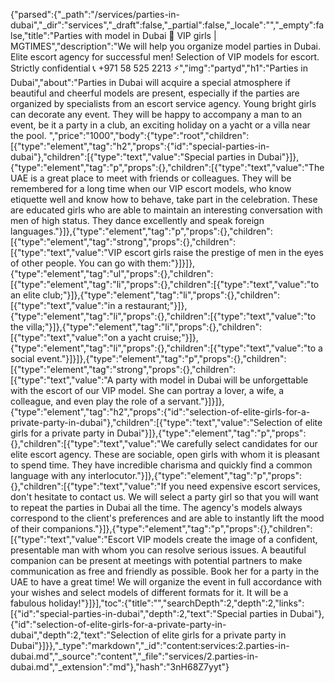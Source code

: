 {"parsed":{"_path":"/services/parties-in-dubai","_dir":"services","_draft":false,"_partial":false,"_locale":"","_empty":false,"title":"Parties with model in Dubai 🖤 VIP girls | MGTIMES","description":"We will help you organize model parties in Dubai. Elite escort agency for successful men! Selection of VIP models for escort. Strictly confidential 📞 +971 58 525 2213 ⚡","img":"partyd","h1":"Parties in Dubai","about":"Parties in Dubai will acquire a special atmosphere if beautiful and cheerful models are present, especially if the parties are organized by specialists from an escort service agency. Young bright girls can decorate any event. They will be happy to accompany a man to an event, be it a party in a club, an exciting holiday on a yacht or a villa near the pool. ","price":"1000","body":{"type":"root","children":[{"type":"element","tag":"h2","props":{"id":"special-parties-in-dubai"},"children":[{"type":"text","value":"Special parties in Dubai"}]},{"type":"element","tag":"p","props":{},"children":[{"type":"text","value":"The UAE is a great place to meet with friends or colleagues. They will be remembered for a long time when our VIP escort models, who know etiquette well and know how to behave, take part in the celebration. These are educated girls who are able to maintain an interesting conversation with men of high status. They dance excellently and speak foreign languages."}]},{"type":"element","tag":"p","props":{},"children":[{"type":"element","tag":"strong","props":{},"children":[{"type":"text","value":"VIP escort girls raise the prestige of men in the eyes of other people. You can go with them:"}]}]},{"type":"element","tag":"ul","props":{},"children":[{"type":"element","tag":"li","props":{},"children":[{"type":"text","value":"to an elite club;"}]},{"type":"element","tag":"li","props":{},"children":[{"type":"text","value":"in a restaurant;"}]},{"type":"element","tag":"li","props":{},"children":[{"type":"text","value":"to the villa;"}]},{"type":"element","tag":"li","props":{},"children":[{"type":"text","value":"on a yacht cruise;"}]},{"type":"element","tag":"li","props":{},"children":[{"type":"text","value":"to a social event."}]}]},{"type":"element","tag":"p","props":{},"children":[{"type":"element","tag":"strong","props":{},"children":[{"type":"text","value":"A party with model in Dubai will be unforgettable with the escort of our VIP model. She can portray a lover, a wife, a colleague, and even play the role of a servant."}]}]},{"type":"element","tag":"h2","props":{"id":"selection-of-elite-girls-for-a-private-party-in-dubai"},"children":[{"type":"text","value":"Selection of elite girls for a private party in Dubai"}]},{"type":"element","tag":"p","props":{},"children":[{"type":"text","value":"We carefully select candidates for our elite escort agency. These are sociable, open girls with whom it is pleasant to spend time. They have incredible charisma and quickly find a common language with any interlocutor."}]},{"type":"element","tag":"p","props":{},"children":[{"type":"text","value":"If you need expensive escort services, don't hesitate to contact us. We will select a party girl so that you will want to repeat the parties in Dubai all the time. The agency's models always correspond to the client's preferences and are able to instantly lift the mood of their companions."}]},{"type":"element","tag":"p","props":{},"children":[{"type":"text","value":"Escort VIP models create the image of a confident, presentable man with whom you can resolve serious issues. A beautiful companion can be present at meetings with potential partners to make communication as free and friendly as possible. Book her for a party in the UAE to have a great time! We will organize the event in full accordance with your wishes and select models of different formats for it. It will be a fabulous holiday!"}]}],"toc":{"title":"","searchDepth":2,"depth":2,"links":[{"id":"special-parties-in-dubai","depth":2,"text":"Special parties in Dubai"},{"id":"selection-of-elite-girls-for-a-private-party-in-dubai","depth":2,"text":"Selection of elite girls for a private party in Dubai"}]}},"_type":"markdown","_id":"content:services:2.parties-in-dubai.md","_source":"content","_file":"services/2.parties-in-dubai.md","_extension":"md"},"hash":"3nH68Z7yyt"}